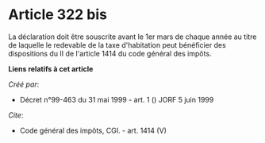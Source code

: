 # Article 322 bis

La déclaration doit être souscrite avant le 1er mars de chaque année au titre de laquelle le redevable de la taxe
d'habitation peut bénéficier des dispositions du II de l'article 1414 du code général des impôts.

**Liens relatifs à cet article**

_Créé par_:

  - Décret n°99-463 du 31 mai 1999 - art. 1 () JORF 5 juin 1999

_Cite_:

  - Code général des impôts, CGI. - art. 1414 (V)
